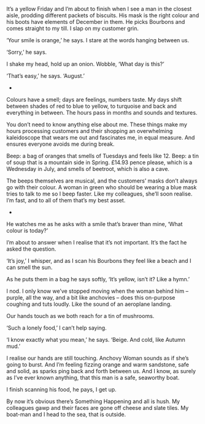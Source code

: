 It’s a yellow Friday and I’m about to finish when I see a man in the closest aisle, prodding different packets of biscuits. His mask is the right colour and his boots have elements of December in them. He picks Bourbons and comes straight to my till. I slap on my customer grin.

‘Your smile is orange,’ he says. I stare at the words hanging between us.

‘Sorry,’ he says.

I shake my head, hold up an onion. Wobble, ‘What day is this?’

‘That’s easy,’ he says. ‘August.’

*

Colours have a smell; days are feelings, numbers taste. My days shift between shades of red to blue to yellow, to turquoise and back and everything in between. The hours pass in months and sounds and textures.

You don’t need to know anything else about me. These things make my hours processing customers and their shopping an overwhelming kaleidoscope that wears me out and fascinates me, in equal measure. And ensures everyone avoids me during break.

Beep: a bag of oranges that smells of Tuesdays and feels like 12. Beep: a tin of soup that is a mountain side in Spring. £14.93 pence please, which is a Wednesday in July, and smells of beetroot, which is also a cave.

The beeps themselves are musical, and the customers’ masks don’t always go with their colour. A woman in green who should be wearing a blue mask tries to talk to me so I beep faster. Like my colleagues, she’ll soon realise. I’m fast, and to all of them that’s my best asset.

*

He watches me as he asks with a smile that’s braver than mine, ‘What colour is today?’

I’m about to answer when I realise that it’s not important. It’s the fact he asked the question.

‘It’s joy,’ I whisper, and as I scan his Bourbons they feel like a beach and I can smell the sun.

As he puts them in a bag he says softly, ‘It’s yellow, isn’t it? Like a hymn.’

I nod. I only know we’ve stopped moving when the woman behind him – purple, all the way, and a bit like anchovies – does this on-purpose coughing and tuts loudly. Like the sound of an aeroplane landing.

Our hands touch as we both reach for a tin of mushrooms.

‘Such a lonely food,’ I can’t help saying.

‘I know exactly what you mean,’ he says. ‘Beige. And cold, like Autumn mud.’

I realise our hands are still touching. Anchovy Woman sounds as if she’s going to burst. And I’m feeling fizzing orange and warm sandstone, safe and solid, as sparks ping back and forth between us. And I know, as surely as I’ve ever known anything, that this man is a safe, seaworthy boat.

I finish scanning his food, he pays, I get up.

By now it’s obvious there’s Something Happening and all is hush. My colleagues gawp and their faces are gone off cheese and slate tiles. My boat-man and I head to the sea, that is outside.